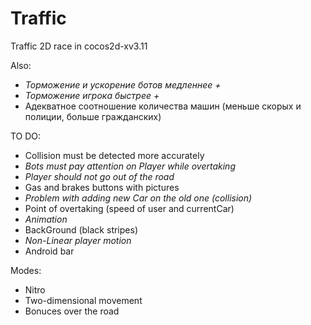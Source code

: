 # Traffic
Traffic 2D race in cocos2d-xv3.11

Also:

  - <i>Торможение и ускорение ботов медленнее + </i>
  - <i>Торможение игрока быстрее + </i>
  - Адекватное соотношение количества машин (меньше скорых и полиции, больше гражданских)

TO DO:

  - Collision must be detected more accurately
  - <i>Bots must pay attention on Player while overtaking</i> 
  - <i>Player should not go out of the road</i>
  - Gas and brakes buttons with pictures
  - <i>Problem with adding new Car on the old one (collision)</i> 
  - Point of overtaking (speed of user and currentCar)
  - <i>Animation</i>
  - BackGround (black stripes)
  - <i>Non-Linear player motion</i>
  - Android bar

Modes:

  - Nitro
  - Two-dimensional movement
  - Bonuces over the road

